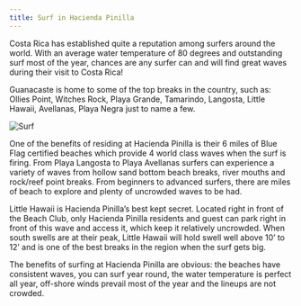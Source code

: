 ```yaml
---
title: Surf in Hacienda Pinilla
---
```

Costa Rica has established quite a reputation among surfers around the world. With an average water temperature of 80 degrees and outstanding surf most of the year, chances are any surfer can and will find great waves during their visit to Costa Rica!

Guanacaste is home to some of the top breaks in the country, such as: Ollies Point, Witches Rock, Playa Grande, Tamarindo, Langosta, Little Hawaii, Avellanas, Playa Negra just to name a few.

![Surf](/images/pages/e05.jpg)

One of the benefits of residing at Hacienda Pinilla is their 6 miles of Blue Flag certified beaches which provide 4 world class waves when the surf is firing. From Playa Langosta to Playa Avellanas surfers can experience a variety of waves from hollow sand bottom beach breaks, river mouths and rock/reef point breaks. From beginners to advanced surfers, there are miles of beach to explore and plenty of uncrowded waves to be had.

Little Hawaii is Hacienda Pinilla’s best kept secret. Located right in front of the Beach Club, only Hacienda Pinilla residents and guest can park right in front of this wave and access it, which keep it relatively uncrowded. When south swells are at their peak, Little Hawaii will hold swell well above 10’ to 12’ and is one of the best breaks in the region when the surf gets big.

The benefits of surfing at Hacienda Pinilla are obvious: the beaches have consistent waves, you can surf year round, the water temperature is perfect all year, off-shore winds prevail most of the year and the lineups are not crowded.
